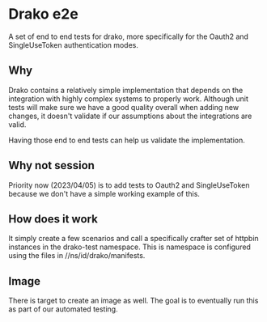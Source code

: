 # Drako e2e

A set of end to end tests for drako, more specifically for the Oauth2 and 
SingleUseToken authentication modes.


## Why

Drako contains a relatively simple implementation that depends on the
integration with highly complex systems to properly work. Although
unit tests will make sure we have a good quality overall when adding new
changes, it doesn't validate if our assumptions about the integrations
are valid.

Having those end to end tests can help us validate the implementation.

## Why not session

Priority now (2023/04/05) is to add tests to Oauth2 and SingleUseToken
because we don't have a simple working example of this.

## How does it work

It simply create a few scenarios and call a specifically crafter set
of httpbin instances in the drako-test namespace. This is namespace
is configured using the files in //ns/id/drako/manifests.

## Image

There is target to create an image as well. The goal is to eventually
run this as part of our automated testing.